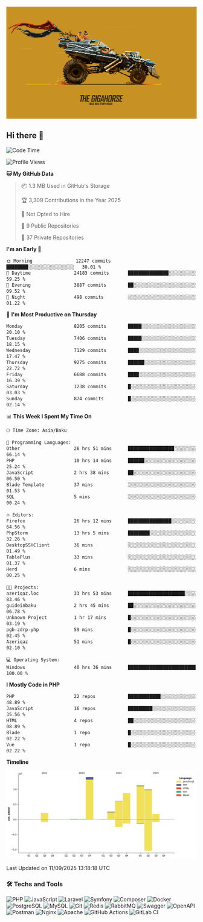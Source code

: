 <!--WALLPAPER-->
<p align='center'>
  <img src='assets/wallpapers/11.gif' alt='Banner'>
</p>
<!--/WALLPAPER-->

## Hi there 👋

<!--START_SECTION:waka-->
![Code Time](http://img.shields.io/badge/Code%20Time-269%20hrs%2058%20mins-blue)

![Profile Views](http://img.shields.io/badge/Profile%20Views-0-blue)

**🐱 My GitHub Data** 

> 📦 1.3 MB Used in GitHub's Storage 
 > 
> 🏆 3,309 Contributions in the Year 2025
 > 
> 🚫 Not Opted to Hire
 > 
> 📜 9 Public Repositories 
 > 
> 🔑 37 Private Repositories 
 > 
**I'm an Early 🐤** 

```text
🌞 Morning                12247 commits       ████████░░░░░░░░░░░░░░░░░   30.01 % 
🌆 Daytime                24183 commits       ███████████████░░░░░░░░░░   59.25 % 
🌃 Evening                3887 commits        ██░░░░░░░░░░░░░░░░░░░░░░░   09.52 % 
🌙 Night                  498 commits         ░░░░░░░░░░░░░░░░░░░░░░░░░   01.22 % 
```
📅 **I'm Most Productive on Thursday** 

```text
Monday                   8205 commits        █████░░░░░░░░░░░░░░░░░░░░   20.10 % 
Tuesday                  7406 commits        █████░░░░░░░░░░░░░░░░░░░░   18.15 % 
Wednesday                7129 commits        ████░░░░░░░░░░░░░░░░░░░░░   17.47 % 
Thursday                 9275 commits        ██████░░░░░░░░░░░░░░░░░░░   22.72 % 
Friday                   6688 commits        ████░░░░░░░░░░░░░░░░░░░░░   16.39 % 
Saturday                 1238 commits        █░░░░░░░░░░░░░░░░░░░░░░░░   03.03 % 
Sunday                   874 commits         █░░░░░░░░░░░░░░░░░░░░░░░░   02.14 % 
```


📊 **This Week I Spent My Time On** 

```text
🕑︎ Time Zone: Asia/Baku

💬 Programming Languages: 
Other                    26 hrs 51 mins      █████████████████░░░░░░░░   66.14 % 
PHP                      10 hrs 14 mins      ██████░░░░░░░░░░░░░░░░░░░   25.24 % 
JavaScript               2 hrs 38 mins       ██░░░░░░░░░░░░░░░░░░░░░░░   06.50 % 
Blade Template           37 mins             ░░░░░░░░░░░░░░░░░░░░░░░░░   01.53 % 
SQL                      5 mins              ░░░░░░░░░░░░░░░░░░░░░░░░░   00.24 % 

🔥 Editors: 
Firefox                  26 hrs 12 mins      ████████████████░░░░░░░░░   64.56 % 
PhpStorm                 13 hrs 5 mins       ████████░░░░░░░░░░░░░░░░░   32.26 % 
DesktopSSHClient         36 mins             ░░░░░░░░░░░░░░░░░░░░░░░░░   01.49 % 
TablePlus                33 mins             ░░░░░░░░░░░░░░░░░░░░░░░░░   01.37 % 
Herd                     6 mins              ░░░░░░░░░░░░░░░░░░░░░░░░░   00.25 % 

🐱‍💻 Projects: 
azeriqaz.loc             33 hrs 53 mins      █████████████████████░░░░   83.46 % 
guideinbaku              2 hrs 45 mins       ██░░░░░░░░░░░░░░░░░░░░░░░   06.78 % 
Unknown Project          1 hr 17 mins        █░░░░░░░░░░░░░░░░░░░░░░░░   03.19 % 
pgb-zdrp-yhp             59 mins             █░░░░░░░░░░░░░░░░░░░░░░░░   02.45 % 
Azeriqaz                 51 mins             █░░░░░░░░░░░░░░░░░░░░░░░░   02.10 % 

💻 Operating System: 
Windows                  40 hrs 36 mins      █████████████████████████   100.00 % 
```

**I Mostly Code in PHP** 

```text
PHP                      22 repos            ████████████░░░░░░░░░░░░░   48.89 % 
JavaScript               16 repos            █████████░░░░░░░░░░░░░░░░   35.56 % 
HTML                     4 repos             ██░░░░░░░░░░░░░░░░░░░░░░░   08.89 % 
Blade                    1 repo              █░░░░░░░░░░░░░░░░░░░░░░░░   02.22 % 
Vue                      1 repo              █░░░░░░░░░░░░░░░░░░░░░░░░   02.22 % 
```



**Timeline**

![Lines of Code chart](https://raw.githubusercontent.com/feridnesibzade/feridnesibzade/main/assets/bar_graph.png)


 Last Updated on 11/09/2025 13:18:18 UTC
<!--END_SECTION:waka-->

### 🛠️ Techs and Tools

![PHP](https://img.shields.io/badge/PHP-777BB4?style=for-the-badge&logo=php&logoColor=white)
![JavaScript](https://img.shields.io/badge/JavaScript-F7DF1E?style=for-the-badge&logo=javascript&logoColor=000)
![Laravel](https://img.shields.io/badge/Laravel-F55247?style=for-the-badge&logo=laravel&logoColor=white)
![Symfony](https://img.shields.io/badge/Symfony-000000?style=for-the-badge&logo=symfony&logoColor=white)
![Composer](https://img.shields.io/badge/Composer-885630?style=for-the-badge&logo=composer&logoColor=white)
![Docker](https://img.shields.io/badge/Docker-2496ED?style=for-the-badge&logo=docker&logoColor=white)
![PostgreSQL](https://img.shields.io/badge/PostgreSQL-4169E1?style=for-the-badge&logo=postgresql&logoColor=white)
![MySQL](https://img.shields.io/badge/MySQL-4479A1?style=for-the-badge&logo=mysql&logoColor=white)
![Git](https://img.shields.io/badge/Git-F05032?style=for-the-badge&logo=git&logoColor=white)
![Redis](https://img.shields.io/badge/Redis-DC382D?style=for-the-badge&logo=redis&logoColor=white)
![RabbitMQ](https://img.shields.io/badge/RabbitMQ-FF6600?style=for-the-badge&logo=rabbitmq&logoColor=white)
![Swagger](https://img.shields.io/badge/Swagger-85EA2D?style=for-the-badge&logo=swagger&logoColor=black)
![OpenAPI](https://img.shields.io/badge/OpenAPI-6BA539?style=for-the-badge&logo=openapiinitiative&logoColor=white)
![Postman](https://img.shields.io/badge/Postman-FF6C37?style=for-the-badge&logo=postman&logoColor=white)
![Nginx](https://img.shields.io/badge/Nginx-009639?style=for-the-badge&logo=nginx&logoColor=white)
![Apache](https://img.shields.io/badge/Apache-D22128?style=for-the-badge&logo=apache&logoColor=white)
![GitHub Actions](https://img.shields.io/badge/GitHub%20Actions-2088FF?style=for-the-badge&logo=githubactions&logoColor=white)
![GitLab CI](https://img.shields.io/badge/GitLab%20CI-FC6D26?style=for-the-badge&logo=gitlab&logoColor=white)

